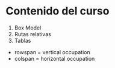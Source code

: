 # Contenido del curso

1. Box Model
2. Rutas relativas
3. Tablas
* rowspan = vertical occupation
* colspan = horizontal occupation